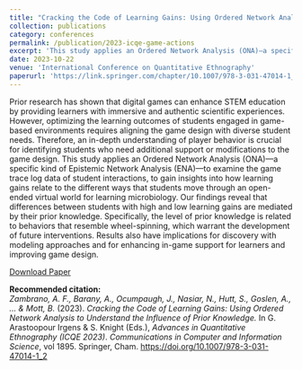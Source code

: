 ```yaml
---
title: "Cracking the Code of Learning Gains: Using Ordered Network Analysis to Understand the Influence of Prior Knowledge"
collection: publications
category: conferences
permalink: /publication/2023-icqe-game-actions
excerpt: 'This study applies an Ordered Network Analysis (ONA)—a specific kind of Epistemic Network Analysis (ENA)—to examine the game trace log data of student interactions, to gain insights into how learning gains relate to the different ways that students move through an open-ended virtual world for learning microbiology. Our findings reveal that differences between students with high and low learning gains are mediated by their prior knowledge. Specifically, the level of prior knowledge is related to behaviors that resemble wheel-spinning, which warrant the development of future interventions.'
date: 2023-10-22
venue: 'International Conference on Quantitative Ethnography'
paperurl: 'https://link.springer.com/chapter/10.1007/978-3-031-47014-1_2'
---
```


Prior research has shown that digital games can enhance STEM education by providing learners with immersive and authentic scientific experiences. However, optimizing the learning outcomes of students engaged in game-based environments requires aligning the game design with diverse student needs. Therefore, an in-depth understanding of player behavior is crucial for identifying students who need additional support or modifications to the game design. This study applies an Ordered Network Analysis (ONA)—a specific kind of Epistemic Network Analysis (ENA)—to examine the game trace log data of student interactions, to gain insights into how learning gains relate to the different ways that students move through an open-ended virtual world for learning microbiology. Our findings reveal that differences between students with high and low learning gains are mediated by their prior knowledge. Specifically, the level of prior knowledge is related to behaviors that resemble wheel-spinning, which warrant the development of future interventions. Results also have implications for discovery with modeling approaches and for enhancing in-game support for learners and improving game design.

[Download Paper](https://link.springer.com/chapter/10.1007/978-3-031-47014-1_2)

<b>Recommended citation:</b><br>
<i>Zambrano, A. F., Barany, A., Ocumpaugh, J., Nasiar, N., Hutt, S., Goslen, A., ... & Mott, B.</i> (2023). 
<i>Cracking the Code of Learning Gains: Using Ordered Network Analysis to Understand the Influence of Prior Knowledge.</i> 
In G. Arastoopour Irgens & S. Knight (Eds.), <i>Advances in Quantitative Ethnography (ICQE 2023)</i>. 
<i>Communications in Computer and Information Science</i>, vol 1895. Springer, Cham. 
<a href="https://doi.org/10.1007/978-3-031-47014-1_2">https://doi.org/10.1007/978-3-031-47014-1_2</a>
